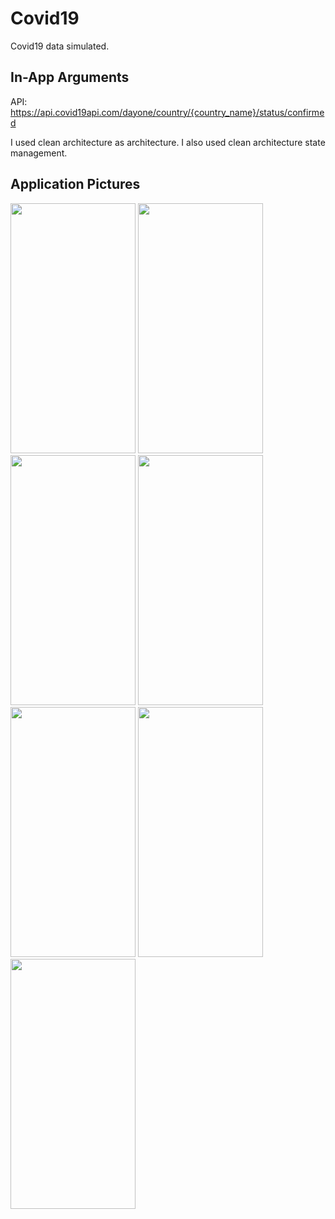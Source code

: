 # Covid19

Covid19 data simulated.

## In-App Arguments

API: https://api.covid19api.com/dayone/country/{country_name}/status/confirmed

I used clean architecture as architecture.
I also used clean architecture state management.

## Application Pictures


<img src="https://user-images.githubusercontent.com/50717631/153951637-40b094a3-7e55-4b8d-ad36-8a03ff267ef8.gif" width="200" height="400"> <img src="https://user-images.githubusercontent.com/50717631/153951913-e5441d16-5e99-413c-b4b9-69891404b74c.png" width="200" height="400"> <img src="https://user-images.githubusercontent.com/50717631/153951959-c4462035-bb67-46e7-a73c-6ed67143e856.png" width="200" height="400"> <img src="https://user-images.githubusercontent.com/50717631/153951963-45416ac6-3dd7-4623-b979-5af963e75737.png" width="200" height="400"> <img src="https://user-images.githubusercontent.com/50717631/153951964-f9ec1bdd-98f2-410b-8fc7-c2473d448402.png" width="200" height="400"> <img src="https://user-images.githubusercontent.com/50717631/153951965-c69ffe04-1390-4794-9e4d-111c6c46d301.png" width="200" height="400"> <img src="https://user-images.githubusercontent.com/50717631/153951969-825926e5-175d-42fd-b31e-0b08481436ae.png" width="200" height="400">

